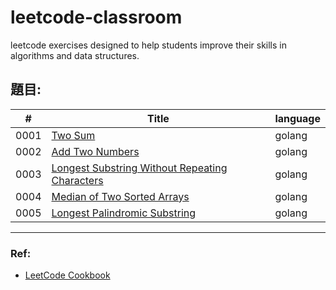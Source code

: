 # leetcode-classroom
leetcode exercises designed to help students improve their skills in algorithms and data structures.


## 題目:
| # | Title | language |
|---| ----- | -------- |
|0001| [Two Sum](https://github.com/KotlinBackend/leetcode-classroom/blob/main/docs/0001two-sum.md)| golang|
|0002| [Add Two Numbers](https://github.com/KotlinBackend/leetcode-classroom/blob/main/docs/0002add-two-numbers.md)| golang|
|0003| [Longest Substring Without Repeating Characters](https://github.com/KotlinBackend/leetcode-classroom/blob/main/docs/0003longest-substring-without-repeating-characters.md)| golang|
|0004| [Median of Two Sorted Arrays](https://github.com/KotlinBackend/leetcode-classroom/blob/main/docs/0004median-of-two-sorted-arrays.md)| golang|
|0005| [Longest Palindromic Substring](https://github.com/KotlinBackend/leetcode-classroom/blob/main/docs/0005longest-palindromic-substring.md)| golang|


















---
### Ref:
- [LeetCode Cookbook](https://books.halfrost.com/leetcode/)